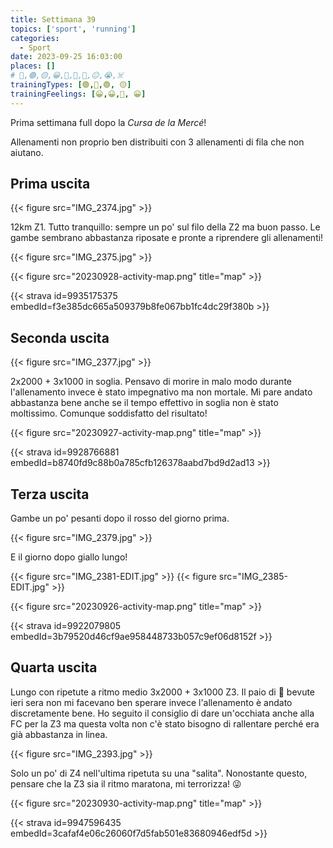 ```yaml
---
title: Settimana 39
topics: ['sport', 'running']
categories:
  - Sport
date: 2023-09-25 16:03:00
places: []
# 🔴,🟢,🟡,😀,🙁,🫤,🙂,😐,😭,☠️
trainingTypes: [🟢,🔴,🟢, 🟡]
trainingFeelings: [😀,😀,🙂, 😀]
---
```

Prima settimana full dopo la _Cursa de la Mercé_!

<!--more--> 

Allenamenti non proprio ben distribuiti con 3 allenamenti di fila che non aiutano.

## Prima uscita

{{< figure src="IMG_2374.jpg" >}}

12km Z1. Tutto tranquillo: sempre un po' sul filo della Z2 ma buon passo. Le gambe sembrano abbastanza riposate e pronte a riprendere gli allenamenti!

{{< figure src="IMG_2375.jpg" >}}

{{< figure src="20230928-activity-map.png" title="map" >}}

{{< strava id=9935175375 embedId=f3e385dc665a509379b8fe067bb1fc4dc29f380b >}}

## Seconda uscita

{{< figure src="IMG_2377.jpg" >}}

2x2000 + 3x1000 in soglia. Pensavo di morire in malo modo durante l'allenamento invece è stato impegnativo ma non mortale. Mi pare andato abbastanza bene anche se il tempo effettivo in soglia non è stato moltissimo. Comunque soddisfatto del risultato!

{{< figure src="20230927-activity-map.png" title="map" >}}

{{< strava id=9928766881 embedId=b8740fd9c88b0a785cfb126378aabd7bd9d2ad13 >}}

## Terza uscita

Gambe un po' pesanti dopo il rosso del giorno prima.

{{< figure src="IMG_2379.jpg" >}}

E il giorno dopo giallo lungo!

{{< figure src="IMG_2381-EDIT.jpg" >}}
{{< figure src="IMG_2385-EDIT.jpg" >}}

{{< figure src="20230926-activity-map.png" title="map" >}}

{{< strava id=9922079805 embedId=3b79520d46cf9ae958448733b057c9ef06d8152f >}}

## Quarta uscita

Lungo con ripetute a ritmo medio 3x2000 + 3x1000 Z3. Il paio di 🍻 bevute ieri sera  non mi facevano ben sperare invece l'allenamento è andato discretamente bene. Ho seguito il consiglio di dare un'occhiata anche alla FC per la Z3 ma questa volta non c'è stato bisogno di rallentare perché era già abbastanza in linea. 

{{< figure src="IMG_2393.jpg" >}}

Solo un po' di Z4 nell'ultima ripetuta su una "salita".
Nonostante questo, pensare che la Z3 sia il ritmo maratona, mi terrorizza! 😜

{{< figure src="20230930-activity-map.png" title="map" >}}

{{< strava id=9947596435 embedId=3cafaf4e06c26060f7d5fab501e83680946edf5d >}}
